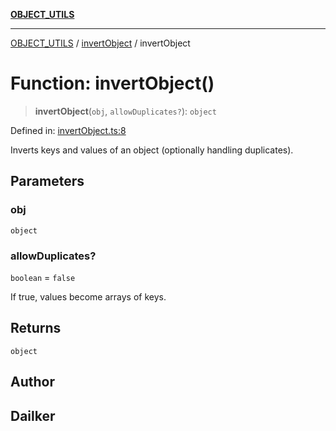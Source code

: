[**OBJECT_UTILS**](../../README.md)

***

[OBJECT_UTILS](../../README.md) / [invertObject](../README.md) / invertObject

# Function: invertObject()

> **invertObject**(`obj`, `allowDuplicates?`): `object`

Defined in: [invertObject.ts:8](https://github.com/dailker/everyutil/blob/d99125d64df5681bba8d2a0f0d24c32625cbf289/src/object/invertObject.ts#L8)

Inverts keys and values of an object (optionally handling duplicates).

## Parameters

### obj

`object`

### allowDuplicates?

`boolean` = `false`

If true, values become arrays of keys.

## Returns

`object`

## Author

## Dailker
